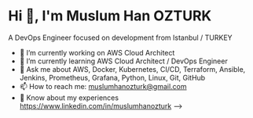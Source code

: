 # Hi 👋, I'm Muslum Han OZTURK

A DevOps Engineer focused on development from Istanbul / TURKEY


- 🔭 I’m currently working on AWS Cloud Architect
- 🌱 I’m currently learning AWS Cloud Architect / DevOps Engineer
- 💬 Ask me about AWS, Docker, Kubernetes, CI/CD, Terraform, Ansible, Jenkins, Prometheus, Grafana, Python, Linux, Git, GitHub
- 📫 How to reach me: muslumhanozturk@gmail.com
- 📄 Know about my experiences https://www.linkedin.com/in/muslumhanozturk
-->
